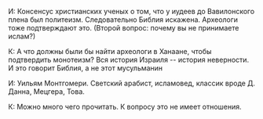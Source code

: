 И: Консенсус христианских ученых о том, что у иудеев до Вавилонского плена был политеизм. Следовательно Библия искажена. Археологи тоже подтверждают это. (Второй вопрос: почему вы не принимаете ислам?)

К: А что должны были бы найти археологи в Ханаане, чтобы подтвердить монотеизм? Вся история Израиля -- история неверности. И это говорит Библия, а не этот мусульманин

И: Уильям Монтгомери. Светский арабист, исламовед, классик вроде Д. Данна, Мецгера, Това.

К: Можно много чего прочитать. К вопросу это не имеет отношения.
